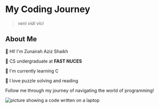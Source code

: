 # My Coding Journey
>_veni vidi vici_

## About Me

🌱 HI! I'm Zunairah Aziz Shaikh

🌱 CS undergraduate at **FAST NUCES**

🌱 I'm currently learning C

🌱 I love puzzle solving and reading

Follow me through my journey of navigating the world of programming!

![picture showing a code written on a laptop](https://i.pinimg.com/originals/37/ae/f3/37aef38fdca429dbad53068e22ef17f4.jpg)
